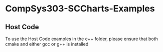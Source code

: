 # CompSys303-SCCharts-Examples
## Host Code
To use the Host Code examples in the c++ folder, please ensure that both cmake and either gcc or g++ is installed 
